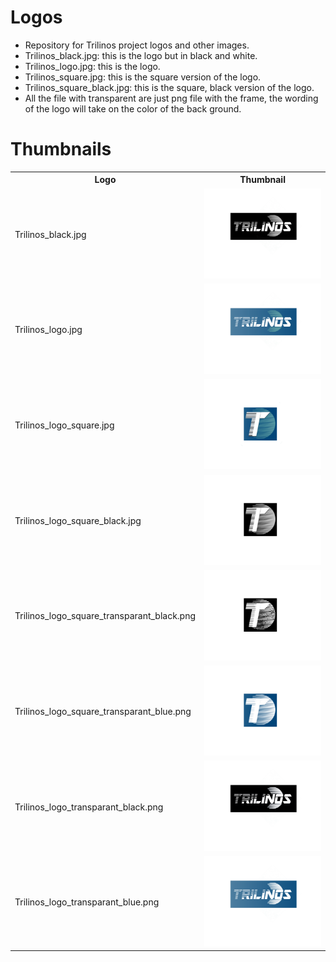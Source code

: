 # Logos
<ul>
<li>Repository for Trilinos project logos and other images.
<li>Trilinos_black.jpg: this is the logo but in black and white.
<li>Trilinos_logo.jpg: this is the logo.
<li>Trilinos_square.jpg: this is the square version of the logo.
<li>Trilinos_square_black.jpg: this is the square, black version of the logo.
<li>All the file with transparent are just png file with the frame, the wording of the logo will take on the color of the back ground.
</ul>

# Thumbnails
<Table>
  <TR>
    <TH>Logo</TH>
    <TH>Thumbnail</TH>
  </TR>
  <TR>
    <TD>Trilinos_black.jpg</TD>
    <TD><A HREF="https://github.com/trilinos/Logos/blob/master/Trilinos_black.jpg"><IMG SRC="Trilinos_black.jpg" width="350"/></A></TD>
  </TR>
  <TR>
    <TD>Trilinos_logo.jpg</TD>
    <TD><A HREF="https://github.com/trilinos/Logos/blob/master/Trilinos_logo.jpg"><IMG SRC="Trilinos_logo.jpg" width="350"/></A></TD>
  </TR>
  <TR>
    <TD>Trilinos_logo_square.jpg</TD>
    <TD><A HREF="https://github.com/trilinos/Logos/blob/master/Trilinos_logo_square.jpg"><IMG SRC="Trilinos_logo_square.jpg" width="350"/></A></TD>
  </TR>
  <TR>
    <TD>Trilinos_logo_square_black.jpg</TD>
    <TD><A HREF="https://github.com/trilinos/Logos/blob/master/Trilinos_logo_square_black.jpg"><IMG SRC="Trilinos_logo_square_black.jpg" width="350"/></A></TD>
  </TR>
  <TR>
    <TD>Trilinos_logo_square_transparant_black.png</TD>
    <TD><A HREF="https://github.com/trilinos/Logos/blob/master/Trilinos_logo_square_transparant_black.png"><IMG SRC="Trilinos_logo_square_transparant_black.png" width="350"/></A></TD>
  </TR>
  <TR>
    <TD>Trilinos_logo_square_transparant_blue.png</TD>
    <TD><A HREF="https://github.com/trilinos/Logos/blob/master/Trilinos_logo_square_transparant_blue.png"><IMG SRC="Trilinos_logo_square_transparant_blue.png" width="350"/></A></TD>
  </TR>
  <TR>
    <TD>Trilinos_logo_transparant_black.png</TD>
    <TD><A HREF="https://github.com/trilinos/Logos/blob/master/Trilinos_logo_transparant_black.png"><IMG SRC="Trilinos_logo_transparant_black.png" width="350"/></A></TD>
  </TR>
  <TR>
    <TD>Trilinos_logo_transparant_blue.png</TD>
    <TD><A HREF="https://github.com/trilinos/Logos/blob/master/Trilinos_logo_transparant_blue.png"><IMG SRC="Trilinos_logo_transparant_blue.png" width="350"/></A></TD>
  </TR>
</Table>


  
  

